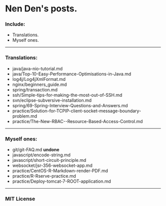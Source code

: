 Nen Den's posts.
==================

### Include:

 - Translations.
 - Myself ones.

---------------------------------------------------------

### Translations:

 - java/java-nio-tutorial.md
 - java/Top-10-Easy-Performance-Optimisations-in-Java.md
 - log4j/Log4jXmlFormat.md
 - nginx/beginners_guide.md
 - spring/transaction.md
 - ssh/Simple-tips-for-making-the-most-out-of-SSH.md
 - svn/eclipse-subversive-installation.md
 - spring/69-Spring-Interview-Questions-and-Answers.md
 - practice/Solution-for-TCPIP-client-socket-message-boundary-problem.md
 - practice/The-New-RBAC--Resource-Based-Access-Control.md

---------------------------------------------------------

### Myself ones:

 - git/git-FAQ.md **undone**
 - javascript/encode-string.md
 - javascript/short-circuit-principle.md
 - websocket/jsr-356-websocket-app.md
 - practice/CentOS-R-Markdown-render-PDF.md
 - practice/R-Rserve-practice.md
 - practice/Deploy-tomcat-7-ROOT-application.md
 
---------------------------------------------------------

### MIT License
